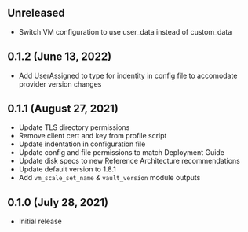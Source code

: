 ## Unreleased
* Switch VM configuration to use user_data instead of custom_data

## 0.1.2 (June 13, 2022)
* Add UserAssigned to type for indentity in config file to accomodate provider version changes

## 0.1.1 (August 27, 2021)

* Update TLS directory permissions
* Remove client cert and key from profile script
* Update indentation in configuration file
* Update config and file permissions to match Deployment Guide
* Update disk specs to new Reference Architecture recommendations
* Update default version to 1.8.1
* Add `vm_scale_set_name` & `vault_version` module outputs

## 0.1.0 (July 28, 2021)

* Initial release
